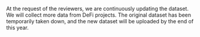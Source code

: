   At the request of the reviewers, we are continuously updating the dataset. We will collect more data from DeFi projects. The original dataset has been temporarily taken down, and the new dataset will be uploaded by the end of this year.
